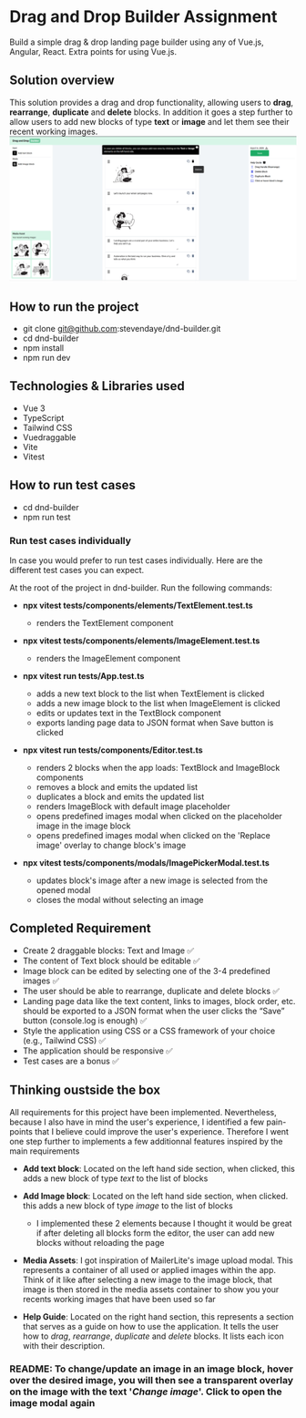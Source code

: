 # Drag and Drop Builder Assignment

Build a simple drag & drop landing page builder using any of Vue.js, Angular, React. Extra points for using Vue.js.

## Solution overview

This solution provides a drag and drop functionality, allowing users to **drag**, **rearrange**, **duplicate** and **delete** blocks. In addition it goes a step further to allow users to add new blocks of type **text** or **image** and let them see their recent working images.
![Alt text](/public/landing-page.png "Drag and Drop Builder - Landing Page")

## How to run the project

- git clone git@github.com:stevendaye/dnd-builder.git
- cd dnd-builder
- npm install
- npm run dev

## Technologies & Libraries used

- Vue 3
- TypeScript
- Tailwind CSS
- Vuedraggable
- Vite
- Vitest

## How to run test cases

- cd dnd-builder
- npm run test

### Run test cases individually

In case you would prefer to run test cases individually. Here are the different test cases you can expect.

At the root of the project in dnd-builder. Run the following commands:

- **npx vitest tests/components/elements/TextElement.test.ts**

  - renders the TextElement component

- **npx vitest tests/components/elements/ImageElement.test.ts**

  - renders the ImageElement component

- **npx vitest run tests/App.test.ts**

  - adds a new text block to the list when TextElement is clicked
  - adds a new image block to the list when ImageElement is clicked
  - edits or updates text in the TextBlock component
  - exports landing page data to JSON format when Save button is clicked

- **npx vitest run tests/components/Editor.test.ts**

  - renders 2 blocks when the app loads: TextBlock and ImageBlock components
  - removes a block and emits the updated list
  - duplicates a block and emits the updated list
  - renders ImageBlock with default image placeholder
  - opens predefined images modal when clicked on the placeholder image in the image block
  - opens predefined images modal when clicked on the 'Replace image' overlay to change block's image

- **npx vitest tests/components/modals/ImagePickerModal.test.ts**
  - updates block's image after a new image is selected from the opened modal
  - closes the modal without selecting an image

## Completed Requirement

- Create 2 draggable blocks: Text and Image ✅
- The content of Text block should be editable ✅
- Image block can be edited by selecting one of the 3-4 predefined images ✅
- The user should be able to rearrange, duplicate and delete blocks ✅
- Landing page data like the text content, links to images, block order, etc. should be exported to a JSON format when the user clicks the “Save” button (console.log is enough) ✅
- Style the application using CSS or a CSS framework of your choice (e.g., Tailwind CSS) ✅
- The application should be responsive ✅
- Test cases are a bonus ✅

## Thinking oustside the box

All requirements for this project have been implemented. Nevertheless, because I also have in mind the user's experience, I identified a few pain-points that I believe could improve the user's experience. Therefore I went one step further to implements a few additionnal features inspired by the main requirements

- **Add text block**: Located on the left hand side section, when clicked, this adds a new block of type _text_ to the list of blocks
- **Add Image block**: Located on the left hand side section, when clicked. this adds a new block of type _image_ to the list of blocks

  - I implemented these 2 elements because I thought it would be great if after deleting all blocks form the editor, the user can add new blocks without reloading the page

- **Media Assets**: I got inspiration of MailerLite's image upload modal. This represents a container of all used or applied images within the app. Think of it like after selecting a new image to the image block, that image is then stored in the media assets container to show you your recents working images that have been used so far

- **Help Guide**: Located on the right hand section, this represents a section that serves as a guide on how to use the application. It tells the user how to _drag_, _rearrange_, _duplicate_ and _delete_ blocks. It lists each icon with their description.

### README: To change/update an image in an image block, hover over the desired image, you will then see a transparent overlay on the image with the text '_Change image_'. Click to open the image modal again
